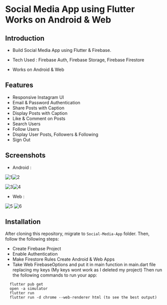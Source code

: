 # Social Media App using Flutter Works on Android & Web

## Introduction
- Build Social Media App using Flutter & Firebase.

- Tech Used : Firebase Auth, Firebase Storage, Firebase Firestore

- Works on Android & Web

## Features
- Responsive Instagram UI
- Email & Password Authentication
- Share Posts with Caption
- Display Posts with Caption
- Like & Comment on Posts
- Search Users
- Follow Users
- Display User Posts, Followers & Following
- Sign Out

## Screenshots

- Android :

![1](https://github.com/pmduc010702/App-Social-Media-Flutter/assets/133225436/fd6517f4-3016-4c0f-ad54-646552ab8c1a)![2](https://github.com/pmduc010702/App-Social-Media-Flutter/assets/133225436/71867ef8-afa8-4292-a628-5e298c87cb80)

![3](https://github.com/pmduc010702/App-Social-Media-Flutter/assets/133225436/e2cf1de8-643d-4313-acbd-2ab6524a39ec)![4](https://github.com/pmduc010702/App-Social-Media-Flutter/assets/133225436/488d956e-d61b-4b94-a753-af60cea21092)



- Web :

![5](https://github.com/pmduc010702/App-Social-Media-Flutter/assets/133225436/52502869-3bc6-482a-a091-5572b8e54c8b)
![6](https://github.com/pmduc010702/App-Social-Media-Flutter/assets/133225436/af5bdc94-cd55-460a-aa22-d389d9386684)


## Installation
After cloning this repository, migrate to `Social-Media-App` folder. Then, follow the following steps:
- Create Firebase Project
- Enable Authentication
- Make Firestore Rules
Create Android & Web Apps
- Take Web FirebaseOptions and put it in main function in main.dart file replacing my keys (My keys wont work as I deleted my project) Then run the following commands to run your app:

```
  flutter pub get
  open -a simulator
  flutter run
  flutter run -d chrome --web-renderer html (to see the best output)

